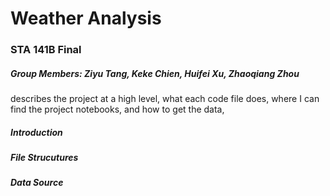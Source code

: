 # Weather Analysis

### STA 141B Final
##### Group Members: Ziyu Tang, Keke Chien, Huifei Xu, Zhaoqiang Zhou

describes the project at a high level, what each code file does, where I can find the project notebooks, and how to get the data,
##### Introduction

##### File Strucutures

##### Data Source
